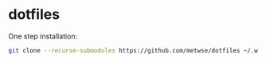 # dotfiles

One step installation:
```sh
git clone --recurse-submodules https://github.com/metwse/dotfiles ~/.w && cd ~/.w && sudo ./install.sh
```
